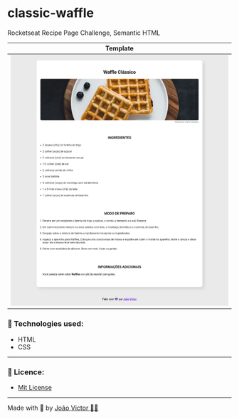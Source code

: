 # classic-waffle
Rocketseat Recipe Page Challenge, Semantic HTML

| Template |
|:-------------------------------------------------------:|
| ![](./assets/img/template.png)

### 🚀 Technologies used:

* HTML
* CSS

<hr>

### 📃 Licence:
* [Mit License](./LICENSE) 

<hr>

Made with 💜 by [João Victor 👨‍💻](https://www.instagram.com/joaovic.tech/)
